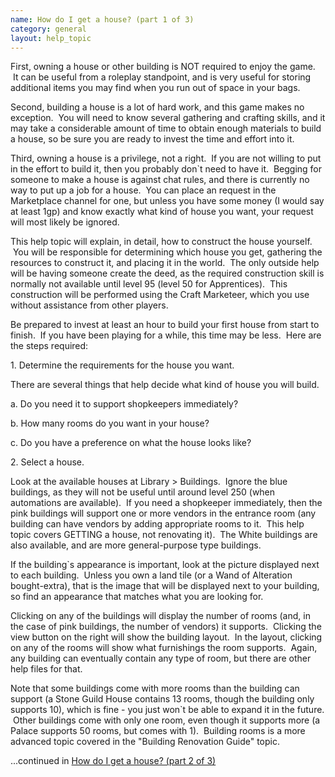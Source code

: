 ```yaml
---
name: How do I get a house? (part 1 of 3)
category: general
layout: help_topic
---
```


First, owning a house or other building is NOT required to enjoy the game.  It can be useful from a roleplay standpoint, and is very useful for storing additional items you may find when you run out of space in your bags.

Second, building a house is a lot of hard work, and this game makes no exception.  You will need to know several gathering and crafting skills, and it may take a considerable amount of time to obtain enough materials to build a house, so be sure you are ready to invest the time and effort into it.

Third, owning a house is a privilege, not a right.  If you are not willing to put in the effort to build it, then you probably don\`t need to have it.  Begging for someone to make a house is against chat rules, and there is currently no way to put up a job for a house.  You can place an request in the Marketplace channel for one, but unless you have some money (I would say at least 1gp) and know exactly what kind of house you want, your request will most likely be ignored.

This help topic will explain, in detail, how to construct the house yourself.  You will be responsible for determining which house you get, gathering the resources to construct it, and placing it in the world.  The only outside help will be having someone create the deed, as the required construction skill is normally not available until level 95 (level 50 for Apprentices).  This construction will be performed using the Craft Marketeer, which you use without assistance from other players.

Be prepared to invest at least an hour to build your first house from start to finish.  If you have been playing for a while, this time may be less.  Here are the steps required:

1\. Determine the requirements for the house you want.

There are several things that help decide what kind of house you will build.

a. Do you need it to support shopkeepers immediately?

b. How many rooms do you want in your house?

c. Do you have a preference on what the house looks like?

2\. Select a house.

Look at the available houses at Library > Buildings.  Ignore the blue buildings, as they will not be useful until around level 250 (when automations are available).  If you need a shopkeeper immediately, then the pink buildings will support one or more vendors in the entrance room (any building can have vendors by adding appropriate rooms to it.  This help topic covers GETTING a house, not renovating it).  The White buildings are also available, and are more general-purpose type buildings.

If the building\`s appearance is important, look at the picture displayed next to each building.  Unless you own a land tile (or a Wand of Alteration bought-extra), that is the image that will be displayed next to your building, so find an appearance that matches what you are looking for.

Clicking on any of the buildings will display the number of rooms (and, in the case of pink buildings, the number of vendors) it supports.  Clicking the view button on the right will show the building layout.  In the layout, clicking on any of the rooms will show what furnishings the room supports.  Again, any building can eventually contain any type of room, but there are other help files for that.

Note that some buildings come with more rooms than the building can support (a Stone Guild House contains 13 rooms, though the building only supports 10), which is fine - you just won\`t be able to expand it in the future.  Other buildings come with only one room, even though it supports more (a Palace supports 50 rooms, but comes with 1).  Building rooms is a more advanced topic covered in the "Building Renovation Guide" topic.

...continued in [How do I get a house? (part 2 of 3)](/help/how-do-i-get-a-house-part-2-of-3)
